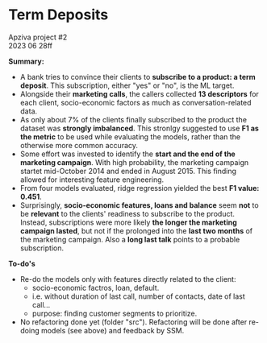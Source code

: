 # Term Deposits

Apziva project #2<br>
2023 06 28ff

__Summary:__
* A bank tries to convince their clients to __subscribe to a product: a term deposit__. This subscription, either "yes" or "no", is the ML target.
* Alongside their __marketing calls__, the callers collected __13 descriptors__ for each client, socio-economic factors as much as conversation-related data.
* As only about 7% of the clients finally subscribed to the product the dataset was __strongly imbalanced__. This stronlgy suggested to use __F1 as the metric__ to be used while evaluating the models, rather than the otherwise more common accuracy.
* Some effort was invested to identify the __start and the end of the marketing campaign__. With high probability, the marketing campaign startet mid-October 2014 and ended in August 2015. This finding allowed for interesting feature engineering.
* From four models evaluated, ridge regression yielded the best __F1 value: 0.451__.
* Surprisingly, __socio-economic features, loans and balance__ seem __not__ to be __relevant__ to the clients' readiness to subscribe to the product. Instead, subscriptions were more likely __the longer the marketing campaign lasted__, but not if the prolonged into the __last two months__ of the marketing campaign. Also a __long last talk__ points to a probable subscription.

__To-do's__
* Re-do the models only with features directly related to the client:
	* socio-economic factros, loan, default. 
	* i.e. without duration of last call, number of contacts, date of last call...
	* purpose: finding customer segments to prioritize.
* No refactoring done yet (folder "src"). Refactoring will be done after re-doing models (see above) and feedback by SSM.